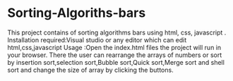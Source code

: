 # Sorting-Algoriths-bars
This project contains of sorting algorithms bars using html, css, javascript .
Installation required:Visual studio or any editor which can edit html,css,javascript
Usage :Open the index.html files the project will run in your browser.
There the user can rearrange the arrays of numbers or sort by insertion sort,selection sort,Bubble sort,Quick sort,Merge sort and shell sort and change the size of array by clicking the buttons. 
